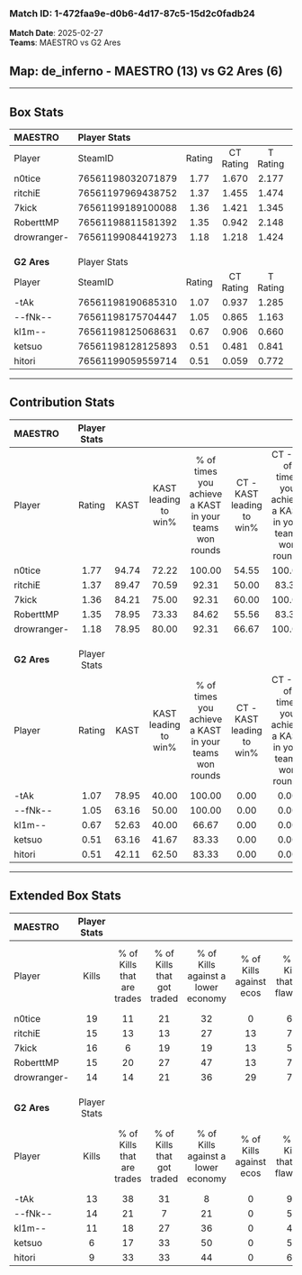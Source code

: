 ### Match ID: 1-472faa9e-d0b6-4d17-87c5-15d2c0fadb24  
**Match Date**: 2025-02-27  
**Teams**: MAESTRO vs G2 Ares  

## **Map**: de_inferno - MAESTRO (13) vs G2 Ares (6)  
---  

## Box Stats  

| **MAESTRO** | Player Stats      |        |           |          |       |       |       |         |        |      |     |
| :- | :- | :-: | :-: | :-: | :-: | :-: | :-: | :-: | :-: | :-: | :-: |
| Player      | SteamID           | Rating | CT Rating | T Rating | KAST  |  ADR  | Kills | Assists | Deaths | K/D  | HS% |
| n0tice      | 76561198032071879 |  1.77  |   1.670   |  2.177   | 94.74 | 115.9 |  19   |    7    |   9    | 2.11 | 63  |
| ritchiE     | 76561197969438752 |  1.37  |   1.455   |  1.474   | 89.47 | 73.3  |  15   |    3    |   10   | 1.50 | 40  |
| 7kick       | 76561199189100088 |  1.36  |   1.421   |  1.345   | 84.21 | 81.7  |  16   |    1    |   11   | 1.45 | 37  |
| RoberttMP   | 76561198811581392 |  1.35  |   0.942   |  2.148   | 78.95 | 94.7  |  15   |    6    |   11   | 1.36 | 33  |
| drowranger- | 76561199084419273 |  1.18  |   1.218   |  1.424   | 78.95 | 71.2  |  14   |    3    |   12   | 1.17 | 71  |
|             |                   |        |           |          |       |       |       |         |        |      |     |
|             |                   |        |           |          |       |       |       |         |        |      |     |
|             |                   |        |           |          |       |       |       |         |        |      |     |
| **G2 Ares** | Player Stats      |        |           |          |       |       |       |         |        |      |     |
| Player      | SteamID           | Rating | CT Rating | T Rating | KAST  |  ADR  | Kills | Assists | Deaths | K/D  | HS% |
| -tAk        | 76561198190685310 |  1.07  |   0.937   |  1.285   | 78.95 | 81.3  |  13   |    6    |   16   | 0.81 | 30  |
| --fNk--     | 76561198175704447 |  1.05  |   0.865   |  1.163   | 63.16 | 77.1  |  14   |    2    |   13   | 1.08 | 35  |
| kl1m--      | 76561198125068631 |  0.67  |   0.906   |  0.660   | 52.63 | 56.6  |  11   |    3    |   17   | 0.65 | 18  |
| ketsuo      | 76561198128125893 |  0.51  |   0.481   |  0.841   | 63.16 | 52.3  |   6   |    5    |   17   | 0.35 | 83  |
| hitori      | 76561199059559714 |  0.51  |   0.059   |  0.772   | 42.11 | 50.6  |   9   |    3    |   16   | 0.56 | 44  |
---  

## Contribution Stats  

| **MAESTRO** | Player Stats |       |                      |                                                        |                           |                                                             |                          |                                                            |
| :- | :-: | :-: | :-: | :-: | :-: | :-: | :-: | :-: |
| Player      |    Rating    | KAST  | KAST leading to win% | % of times you achieve a KAST in your teams won rounds | CT - KAST leading to win% | CT - % of times you achieve a KAST in your teams won rounds | T - KAST leading to win% | T - % of times you achieve a KAST in your teams won rounds |
| n0tice      |     1.77     | 94.74 |        72.22         |                         100.00                         |           54.55           |                           100.00                            |          100.00          |                           100.00                           |
| ritchiE     |     1.37     | 89.47 |        70.59         |                         92.31                          |           50.00           |                            83.33                            |          100.00          |                           100.00                           |
| 7kick       |     1.36     | 84.21 |        75.00         |                         92.31                          |           60.00           |                           100.00                            |          100.00          |                           85.71                            |
| RoberttMP   |     1.35     | 78.95 |        73.33         |                         84.62                          |           55.56           |                            83.33                            |          100.00          |                           85.71                            |
| drowranger- |     1.18     | 78.95 |        80.00         |                         92.31                          |           66.67           |                           100.00                            |          100.00          |                           85.71                            |
|             |              |       |                      |                                                        |                           |                                                             |                          |                                                            |
|             |              |       |                      |                                                        |                           |                                                             |                          |                                                            |
|             |              |       |                      |                                                        |                           |                                                             |                          |                                                            |
| **G2 Ares** | Player Stats |       |                      |                                                        |                           |                                                             |                          |                                                            |
| Player      |    Rating    | KAST  | KAST leading to win% | % of times you achieve a KAST in your teams won rounds | CT - KAST leading to win% | CT - % of times you achieve a KAST in your teams won rounds | T - KAST leading to win% | T - % of times you achieve a KAST in your teams won rounds |
| -tAk        |     1.07     | 78.95 |        40.00         |                         100.00                         |           0.00            |                            0.00                             |          60.00           |                           100.00                           |
| --fNk--     |     1.05     | 63.16 |        50.00         |                         100.00                         |           0.00            |                            0.00                             |          85.71           |                           100.00                           |
| kl1m--      |     0.67     | 52.63 |        40.00         |                         66.67                          |           0.00            |                            0.00                             |          66.67           |                           66.67                            |
| ketsuo      |     0.51     | 63.16 |        41.67         |                         83.33                          |           0.00            |                            0.00                             |          62.50           |                           83.33                            |
| hitori      |     0.51     | 42.11 |        62.50         |                         83.33                          |           0.00            |                            0.00                             |          83.33           |                           83.33                            |
---  

## Extended Box Stats  

| **MAESTRO** | Player Stats |                            |                            |                                    |                         |                              |                                 |        |                             |                                     |                          |                               |                            |
| :- | :-: | :-: | :-: | :-: | :-: | :-: | :-: | :-: | :-: | :-: | :-: | :-: | :-: |
| Player      |    Kills     | % of Kills that are trades | % of Kills that got traded | % of Kills against a lower economy | % of Kills against ecos | % of Kills that are flawless | % of Kills that are close duels | Deaths | % of Deaths that get traded | % of Deaths against a lower economy | % of Deaths against ecos | % of Deaths that are flawless | % of Deaths that are close |
| n0tice      |      19      |             11             |             21             |                 32                 |            0            |              63              |                5                |   9    |             33              |                 22                  |            11            |              33               |             11             |
| ritchiE     |      15      |             13             |             13             |                 27                 |           13            |              73              |                0                |   10   |             30              |                 10                  |            0             |              80               |             0              |
| 7kick       |      16      |             6              |             19             |                 19                 |           13            |              50              |                0                |   11   |              9              |                 18                  |            9             |              100              |             0              |
| RoberttMP   |      15      |             20             |             27             |                 47                 |           13            |              73              |               20                |   11   |              9              |                 18                  |            9             |              45               |             18             |
| drowranger- |      14      |             14             |             21             |                 36                 |           29            |              71              |                0                |   12   |             42              |                 25                  |            0             |              67               |             8              |
|             |              |                            |                            |                                    |                         |                              |                                 |        |                             |                                     |                          |                               |                            |
|             |              |                            |                            |                                    |                         |                              |                                 |        |                             |                                     |                          |                               |                            |
|             |              |                            |                            |                                    |                         |                              |                                 |        |                             |                                     |                          |                               |                            |
| **G2 Ares** | Player Stats |                            |                            |                                    |                         |                              |                                 |        |                             |                                     |                          |                               |                            |
| Player      |    Kills     | % of Kills that are trades | % of Kills that got traded | % of Kills against a lower economy | % of Kills against ecos | % of Kills that are flawless | % of Kills that are close duels | Deaths | % of Deaths that get traded | % of Deaths against a lower economy | % of Deaths against ecos | % of Deaths that are flawless | % of Deaths that are close |
| -tAk        |      13      |             38             |             31             |                 8                  |            0            |              92              |                8                |   16   |             25              |                  6                  |            0             |              75               |             13             |
| --fNk--     |      14      |             21             |             7              |                 21                 |            0            |              57              |                7                |   13   |              8              |                  0                  |            0             |              62               |             8              |
| kl1m--      |      11      |             18             |             27             |                 36                 |            0            |              45              |                0                |   17   |             18              |                  6                  |            0             |              82               |             0              |
| ketsuo      |      6       |             17             |             33             |                 50                 |            0            |              50              |               17                |   17   |             41              |                 12                  |            0             |              59               |             6              |
| hitori      |      9       |             33             |             33             |                 44                 |            0            |              67              |               11                |   16   |              6              |                 13                  |            0             |              69               |             0              |
